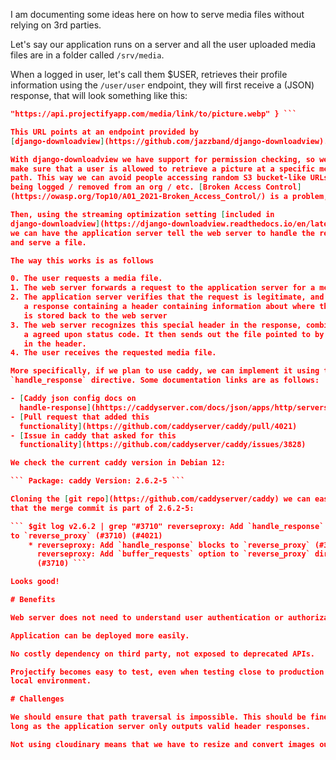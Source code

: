 <!--
SPDX-FileCopyrightText: 2024 JWP Consulting GK

SPDX-License-Identifier: AGPL-3.0-or-later
-->

I am documenting some ideas here on how to serve media files without relying on
3rd parties.

Let's say our application runs on a server and all the user uploaded media
files are in a folder called `/srv/media`.

When a logged in user, let's call them $USER, retrieves their profile
information using the `/user/user` endpoint, they will first receive a (JSON)
response, that will look something like this:

```json { "profile_picture":
"https://api.projectifyapp.com/media/link/to/picture.webp" } ```

This URL points at an endpoint provided by
[django-downloadview](https://github.com/jazzband/django-downloadview).

With django-downloadview we have support for permission checking, so we can
make sure that a user is allowed to retrieve a picture at a specific media
path. This way we can avoid people accessing random S3 bucket-like URLs despite
being logged / removed from an org / etc. [Broken Access Control]
(https://owasp.org/Top10/A01_2021-Broken_Access_Control/) is a problem, yo.

Then, using the streaming optimization setting [included in
django-downloadview](https://django-downloadview.readthedocs.io/en/latest/optimizations/index.html),
we can have the application server tell the web server to handle the request,
and serve a file.

The way this works is as follows

0. The user requests a media file.
1. The web server forwards a request to the application server for a media file
2. The application server verifies that the request is legitimate, and returns
   a response containing a header containing information about where the file
   is stored back to the web server
3. The web server recognizes this special header in the response, combined with
   a agreed upon status code. It then sends out the file pointed to by the path
   in the header.
4. The user receives the requested media file.

More specifically, if we plan to use caddy, we can implement it using the
`handle_response` directive. Some documentation links are as follows:

- [Caddy json config docs on
  handle-response](hhttps://caddyserver.com/docs/json/apps/http/servers/routes/handle/reverse_proxy/handle_response/)
- [Pull request that added this
  functionality](https://github.com/caddyserver/caddy/pull/4021)
- [Issue in caddy that asked for this
  functionality](https://github.com/caddyserver/caddy/issues/3828)

We check the current caddy version in Debian 12:

``` Package: caddy Version: 2.6.2-5 ```

Cloning the [git repo](https://github.com/caddyserver/caddy) we can easily see
that the merge commit is part of 2.6.2-5:

``` $git log v2.6.2 | grep "#3710" reverseproxy: Add `handle_response` blocks
to `reverse_proxy` (#3710) (#4021)
    * reverseproxy: Add `handle_response` blocks to `reverse_proxy` (#3710)
      reverseproxy: Add `buffer_requests` option to `reverse_proxy` directive
      (#3710) ```

Looks good!

# Benefits

Web server does not need to understand user authentication or authorization.

Application can be deployed more easily.

No costly dependency on third party, not exposed to deprecated APIs.

Projectify becomes easy to test, even when testing close to production in a
local environment.

# Challenges

We should ensure that path traversal is impossible. This should be fine as
long as the application server only outputs valid header responses.

Not using cloudinary means that we have to resize and convert images ourselves.
